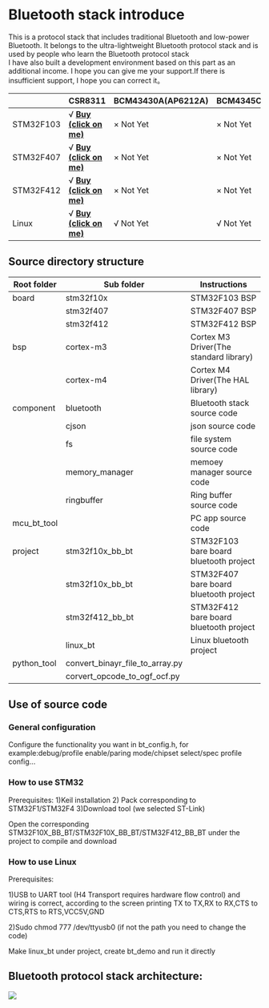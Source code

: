 # Bluetooth stack introduce
This is a protocol stack that includes traditional Bluetooth and low-power Bluetooth. It belongs to the ultra-lightweight Bluetooth protocol stack and is used by people who learn the Bluetooth protocol stack<br>I have also built a development environment based on this part as an additional income. I hope you can give me your support.If there is insufficient support, I hope you can correct it。

|     |  CSR8311 | BCM43430A(AP6212A) | BCM4345C5(AP6256) |
|  ----  | ----  | ---- | ---- |
| STM32F103  | √    [**Buy (click on me)**](https://item.taobao.com/item.htm?spm=a1z10.1-c-s.w4004-22329603896.18.5aeb41f9OvIVgA&id=622836061708) | ×   Not Yet | ×    Not Yet |
| STM32F407  | √    [**Buy (click on me)**](https://item.taobao.com/item.htm?spm=a1z10.5-c-s.w4002-22329603914.20.6d987dbeJT61MT&id=633998293320) | ×    Not Yet | ×    Not Yet |
| STM32F412  | √    [**Buy (click on me)**](https://item.taobao.com/item.htm?spm=a1z10.5-c-s.w4002-22329603914.17.6d987dbeJT61MT&id=628752502770) | ×    Not Yet | ×    Not Yet |
| Linux | √    [**Buy (click on me)**](https://item.taobao.com/item.htm?spm=a1z10.5-c-s.w4002-22329603914.14.6d987dbeJT61MT&id=622837949775) | √    Not Yet | √    Not Yet |
## Source directory structure
| Root folder | Sub folder                      | Instructions                           |
| ----------- | ------------------------------- | -------------------------------------- |
| board       | stm32f10x                       | STM32F103 BSP                          |
|             | stm32f407                       | STM32F407 BSP                          |
|             | stm32f412                       | STM32F412 BSP                          |
| bsp         | cortex-m3                       | Cortex M3 Driver(The standard library) |
|             | cortex-m4                       | Cortex M4 Driver(The HAL library)      |
| component   | bluetooth                       | Bluetooth stack source code            |
|             | cjson                           | json source code                       |
|             | fs                              | file system source code                |
|             | memory_manager                  | memoey manager source code             |
|             | ringbuffer                      | Ring buffer source code                |
| mcu_bt_tool |                                 | PC app source code                     |
| project     | stm32f10x_bb_bt                 | STM32F103 bare board bluetooth project |
|             | stm32f10x_bb_bt                 | STM32F407 bare board bluetooth project |
|             | stm32f412_bb_bt                 | STM32F412 bare board bluetooth project |
|             | linux_bt                        | Linux bluetooth project                |
| python_tool | convert_binayr_file_to_array.py |                                        |
|             | corvert_opcode_to_ogf_ocf.py    |                                        |

## Use of source code

### General configuration

Configure the functionality you want in bt_config.h, for example:debug/profile enable/paring mode/chipset select/spec profile config...<br>

### How to use STM32

Prerequisites: 1)Keil installation 2) Pack corresponding to STM32F1/STM32F4 3)Download tool (we selected ST-Link)<br>

Open the corresponding STM32F10X_BB_BT/STM32F10X_BB_BT/STM32F412_BB_BT under the project to compile and download<br>

### How to use Linux

Prerequisites:<br>

1)USB to UART tool (H4 Transport requires hardware flow control) and wiring is correct, according to the screen printing TX to TX,RX to RX,CTS to CTS,RTS to RTS,VCC5V,GND<br>

2)Sudo chmod 777 /dev/ttyusb0 (if not the path you need to change the code)<br>

Make linux_bt under project, create bt_demo and run it directly<br>


## Bluetooth protocol stack architecture:
![](https://img-blog.csdnimg.cn/20200720164649531.png?x-oss-process=image/watermark,type_ZmFuZ3poZW5naGVpdGk,shadow_10,text_aHR0cHM6Ly9ibG9nLmNzZG4ubmV0L1hpYW9YaWFvUGVuZ0Jv,size_16,color_FFFFFF,t_70)


